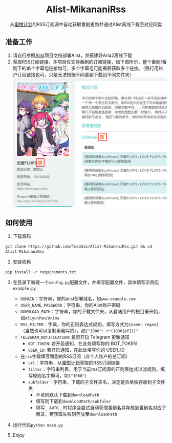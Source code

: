<h1 align="center">
  Alist-MikananiRss
</h1>
<p align="center">
  从<a href="https://mikanani.me/">蜜柑计划</a>的RSS订阅源中自动获取番剧更新并通过Alist离线下载至对应网盘
</p>  

## 准备工作 
1. 请自行参照[Alist](https://github.com/alist-org/alist)项目文档部署Alist，并搭建好Aria2离线下载
2. 获取RSS订阅链接，本项目仅支持番剧的订阅链接，如下图所示，整个番剧/番剧下的单个字幕组链接均可，多个字幕组可能需要获取多个链接。（强行用账户订阅链接也可，只是无法根据不同番剧下载到不同文件夹）
![获取RSS链接](./imgs/mikanani_rss.jpg)

## 如何使用
1. 下载源码
```shell
git clone https://github.com/TwooSix/Alist-MikananiRss.git && cd Alist-MikananiRss
```
2. 安装依赖
```shell
pip install -r requirements.txt
```
3. 在目录下新建一个`config.py`配置文件，并填写配置文件，具体填写示例见`example.py`
	 - `DOMAIN`：字符串，你的alist部署域名，如`www.example.com`
	 - `USER_NAME`, `PASSWORD`：字符串，你的Alist账户密码
	 - `DOWNLOAD_PATH`：字符串，你的下载文件夹，从登陆用户的根目录开始，如`AliyunPan/Anime`
	 - `RSS_FILTER`：字典，你的正则表达式规则，填写方式为`{name: regex}`（当然也可以复制用我写的），如`{"1080": r"(1080[pP])}"`
	 - `TELEGRAM_NOTIFICATION`: 是否开启 Telegram 更新通知
		- `BOT_TOKEN`: 若开启通知，在此处填写你的 BOT_TOKEN
		- `USER_ID`: 若开启通知，在此处填写你的 USER_ID
	 - 在`rss`字段填写番剧的RSS订阅（非个人账户的总订阅）
		- `url`：字符串，从[蜜柑计划](https://mikanani.me/)获取的RSS订阅链接
		- `filter`：字符串列表，用于当前rss订阅源的正则表达式过滤规则，填写规则名字即可，如`["1080"]`
		- `subfolder`：字符串，下载的子文件夹名，决定是否单独存放到子文件夹
			- 不填则默认下载到`downloadPath`
			- 填写则下载到`downloadPath/subfoler`
			- 填写`__AUTO__`时程序会尝试自动获取番剧名并存放到番剧名对应子目录，若获取失败则存放至`downloadPath`

4. 运行代码`python main.py`
5. Enjoy
